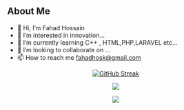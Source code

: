 ## About Me
- 👋 Hi, I’m Fahad Hossain
- 👀 I’m interested in innovation...
- 🌱 I’m currently learning C++ , HTML,PHP,LARAVEL etc...
- 💞️ I’m looking to collaborate on ...
- 📫 How to reach me fahadhosk@gmail.com

<div align='center'>



[![GitHub Streak](https://github-readme-streak-stats.herokuapp.com?user=fahadhos&theme=radical)](https://git.io/streak-stats)

<!---
fahadhos/fahadhos is a ✨ special ✨ repository because its `README.md` (this file) appears on your GitHub profile.
You can click the Preview link to take a look at your changes.
--->

![](http://github-profile-summary-cards.vercel.app/api/cards/profile-details?username=fahadhos&theme=vision_friendly_dark)

![](http://github-profile-summary-cards.vercel.app/api/cards/repos-per-language?username=fahadhos&theme=vision_friendly_dark)
</div>